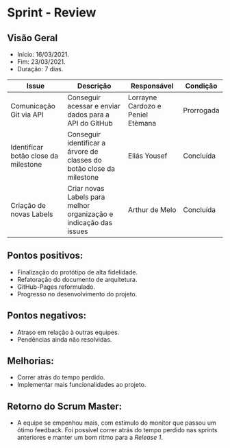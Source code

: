 # Sprint  - Review

## Visão Geral
* Início: 16/03/2021.
* Fim: 23/03/2021.
* Duração: 7 dias.

Issue | Descrição | Responsável | Condição
---|---|---|---
Comunicação Git via API | Conseguir acessar e enviar dados para a API do GitHub | Lorrayne Cardozo e Peniel Etèmana | Prorrogada
Identificar botão close da milestone | Conseguir identificar a árvore de classes do botão close da milestone | Eliás Yousef | Concluída
Criação de novas Labels | Criar novas Labels para melhor organização e indicação das issues | Arthur de Melo | Concluída

## Pontos positivos:
* Finalização do protótipo de alta fidelidade.
* Refatoração do documento de arquitetura.
* GitHub-Pages reformulado.
* Progresso no desenvolvimento do projeto.

## Pontos negativos:
* Atraso em relação à outras equipes.
* Pendências ainda não resolvidas.

## Melhorias:
* Correr atrás do tempo perdido.
* Implementar mais funcionalidades ao projeto.

## Retorno do Scrum Master:
* A equipe se empenhou mais, com estímulo do monitor que passou um ótimo feedback. Foi possível correr atrás do tempo perdido nas sprints anteriores e manter um bom ritmo para a _Release 1_.